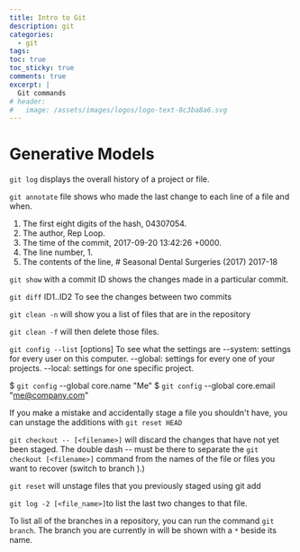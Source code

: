 ```yaml
---
title: Intro to Git
description: git
categories:
  - git
tags:
toc: true
toc_sticky: true
comments: true
excerpt: |
  Git commands
# header:
#   image: /assets/images/logos/logo-text-8c3ba8a6.svg
---
```


# Generative Models

`git log` displays the overall history of a project or file.

`git annotate` file shows who made the last change to each line of a file and when.
1. The first eight digits of the hash, 04307054.
2. The author, Rep Loop.
3. The time of the commit, 2017-09-20 13:42:26 +0000.
4. The line number, 1.
5. The contents of the line, # Seasonal Dental Surgeries (2017) 2017-18

`git show` with a commit ID shows the changes made in a particular commit.

`git diff` ID1..ID2 To see the changes between two commits

`git clean -n` will show you a list of files that are in the repository

`git clean -f` will then delete those files.

`git config --list` [options] To see what the settings are
--system: settings for every user on this computer.
--global: settings for every one of your projects.
--local: settings for one specific project.

$ `git config` --global core.name "Me"
$ `git config` --global core.email "me@company.com"

If you make a mistake and accidentally stage a file you shouldn't have, you can unstage the additions with `git reset HEAD`

`git checkout -- [<filename>]`
will discard the changes that have not yet been staged. The double dash -- must be there to separate the `git checkout [<filename>]` command from the names of the file or files you want to recover (switch to branch ).)

`git reset` will unstage files that you previously staged using git add

`git log -2 [<file_name>]`to list the last two changes to that file.

To list all of the branches in a repository, you can run the command `git branch`. The branch you are currently in will be shown with a `*` beside its name.
